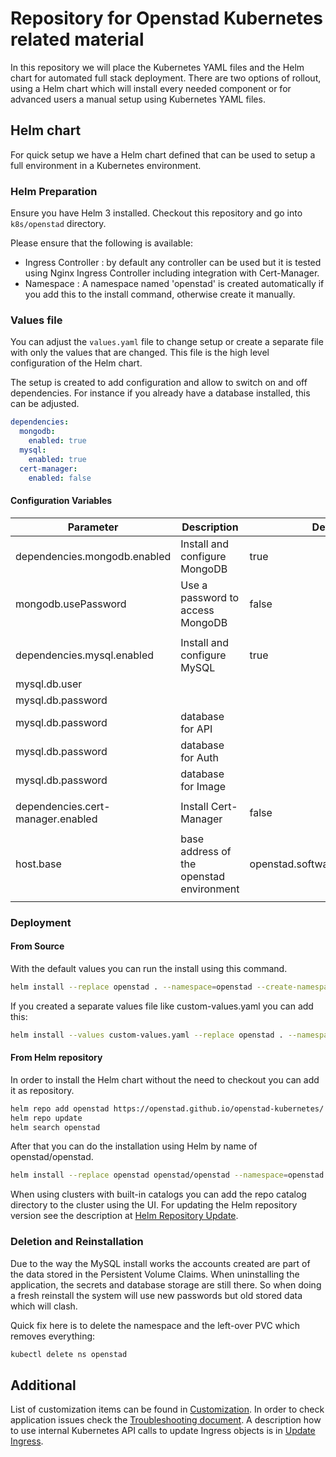 # Repository for Openstad Kubernetes related material

In this repository we will place the Kubernetes YAML files and the Helm chart for automated full stack deployment.
There are two options of rollout, using a Helm chart which will install every needed component or for advanced users a manual setup using Kubernetes YAML files.

## Helm chart

For quick setup we have a Helm chart defined that can be used to setup a full environment in a Kubernetes environment.

### Helm Preparation

Ensure you have Helm 3 installed.
Checkout this repository and go into `k8s/openstad` directory.

Please ensure that the following is available:

- Ingress Controller : by default any controller can be used but it is tested using Nginx Ingress Controller including integration with Cert-Manager.
- Namespace : A namespace named 'openstad' is created automatically if you add this to the install command, otherwise create it manually.

### Values file

You can adjust the `values.yaml` file to change setup or create a separate file with only the values that are changed.
This file is the high level configuration of the Helm chart.

The setup is created to add configuration and allow to switch on and off dependencies.
For instance if you already have a database installed, this can be adjusted.

```yaml
dependencies:
  mongodb:
    enabled: true
  mysql:
    enabled: true
  cert-manager:
    enabled: false
```

#### Configuration Variables

|  Parameter | Description | Default |
|---|---|---|
|  dependencies.mongodb.enabled | Install and configure MongoDB  | true  |
|  mongodb.usePassword | Use a password to access MongoDB  | false  |
|   |   |   |
|  dependencies.mysql.enabled | Install and configure MySQL  | true  |
|  mysql.db.user |   |   |
|  mysql.db.password |   |   |
|  mysql.db.password |  database for API   |   |
|  mysql.db.password |  database for Auth  |   |
|  mysql.db.password |  database for Image |   |
|   |   |   |
|  dependencies.cert-manager.enabled |  Install Cert-Manager | false |
|   |   |   |
|  host.base | base address of the openstad environment |  openstad.softwaredepartment.net |
|   |   |   |

### Deployment

#### From Source

With the default values you can run the install using this command.

```bash
helm install --replace openstad . --namespace=openstad --create-namespace
```

If you created a separate values file like custom-values.yaml you can add this:

```bash
helm install --values custom-values.yaml --replace openstad . --namespace=openstad --create-namespace
```

#### From Helm repository

In order to install the Helm chart without the need to checkout you can add it as repository.

```bash
helm repo add openstad https://openstad.github.io/openstad-kubernetes/
helm repo update
helm search openstad
```

After that you can do the installation using Helm by name of openstad/openstad.

```bash
helm install --replace openstad openstad/openstad --namespace=openstad --create-namespace
```

When using clusters with built-in catalogs you can add the repo catalog directory to the cluster using the UI.
For updating the Helm repository version see the description at [Helm Repository Update](docs/helm_repo_update.md).

### Deletion and Reinstallation

Due to the way the MySQL install works the accounts created are part of the data stored in the Persistent Volume Claims.
When uninstalling the application, the secrets and database storage are still there. So when doing a fresh reinstall the system will use new passwords but old stored data which will clash.

Quick fix here is to delete the namespace and the left-over PVC which removes everything:

```bash
kubectl delete ns openstad
```

## Additional

List of customization items can be found in [Customization](docs/customization.md).
In order to check application issues check the [Troubleshooting document](docs/troubleshooting.md).
A description how to use internal Kubernetes API calls to update Ingress objects is in [Update Ingress](docs/update_ingress.md).
